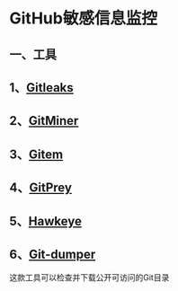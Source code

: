 # GitHub敏感信息监控

## 一、工具

## 1、[Gitleaks](https://github.com/zricethezav/gitleaks)

## 2、[GitMiner](https://github.com/UnkL4b/GitMiner)

## 3、[Gitem](https://github.com/mschwager/gitem)

## 4、[GitPrey](https://github.com/repoog/GitPrey)

## 5、[Hawkeye](https://github.com/0xbug/Hawkeye)

## 6、[Git-dumper](https://github.com/arthaud/git-dumper)
这款工具可以检查并下载公开可访问的Git目录